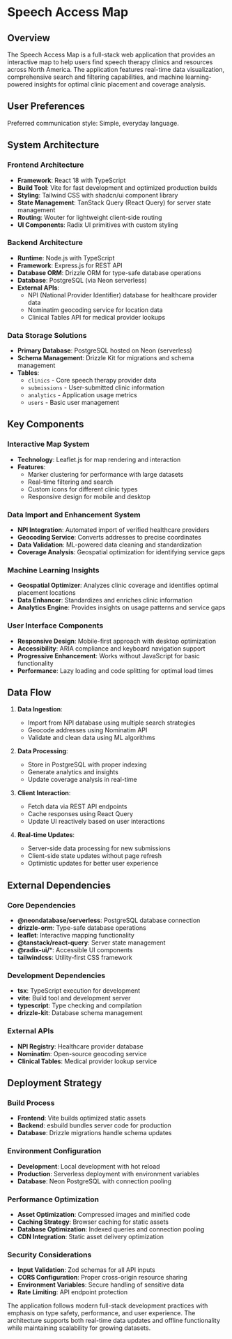 # Speech Access Map

## Overview

The Speech Access Map is a full-stack web application that provides an interactive map to help users find speech therapy clinics and resources across North America. The application features real-time data visualization, comprehensive search and filtering capabilities, and machine learning-powered insights for optimal clinic placement and coverage analysis.

## User Preferences

Preferred communication style: Simple, everyday language.

## System Architecture

### Frontend Architecture
- **Framework**: React 18 with TypeScript
- **Build Tool**: Vite for fast development and optimized production builds
- **Styling**: Tailwind CSS with shadcn/ui component library
- **State Management**: TanStack Query (React Query) for server state management
- **Routing**: Wouter for lightweight client-side routing
- **UI Components**: Radix UI primitives with custom styling

### Backend Architecture
- **Runtime**: Node.js with TypeScript
- **Framework**: Express.js for REST API
- **Database ORM**: Drizzle ORM for type-safe database operations
- **Database**: PostgreSQL (via Neon serverless)
- **External APIs**: 
  - NPI (National Provider Identifier) database for healthcare provider data
  - Nominatim geocoding service for location data
  - Clinical Tables API for medical provider lookups

### Data Storage Solutions
- **Primary Database**: PostgreSQL hosted on Neon (serverless)
- **Schema Management**: Drizzle Kit for migrations and schema management
- **Tables**: 
  - `clinics` - Core speech therapy provider data
  - `submissions` - User-submitted clinic information
  - `analytics` - Application usage metrics
  - `users` - Basic user management

## Key Components

### Interactive Map System
- **Technology**: Leaflet.js for map rendering and interaction
- **Features**: 
  - Marker clustering for performance with large datasets
  - Real-time filtering and search
  - Custom icons for different clinic types
  - Responsive design for mobile and desktop

### Data Import and Enhancement System
- **NPI Integration**: Automated import of verified healthcare providers
- **Geocoding Service**: Converts addresses to precise coordinates
- **Data Validation**: ML-powered data cleaning and standardization
- **Coverage Analysis**: Geospatial optimization for identifying service gaps

### Machine Learning Insights
- **Geospatial Optimizer**: Analyzes clinic coverage and identifies optimal placement locations
- **Data Enhancer**: Standardizes and enriches clinic information
- **Analytics Engine**: Provides insights on usage patterns and service gaps

### User Interface Components
- **Responsive Design**: Mobile-first approach with desktop optimization
- **Accessibility**: ARIA compliance and keyboard navigation support
- **Progressive Enhancement**: Works without JavaScript for basic functionality
- **Performance**: Lazy loading and code splitting for optimal load times

## Data Flow

1. **Data Ingestion**: 
   - Import from NPI database using multiple search strategies
   - Geocode addresses using Nominatim API
   - Validate and clean data using ML algorithms

2. **Data Processing**:
   - Store in PostgreSQL with proper indexing
   - Generate analytics and insights
   - Update coverage analysis in real-time

3. **Client Interaction**:
   - Fetch data via REST API endpoints
   - Cache responses using React Query
   - Update UI reactively based on user interactions

4. **Real-time Updates**:
   - Server-side data processing for new submissions
   - Client-side state updates without page refresh
   - Optimistic updates for better user experience

## External Dependencies

### Core Dependencies
- **@neondatabase/serverless**: PostgreSQL database connection
- **drizzle-orm**: Type-safe database operations
- **leaflet**: Interactive mapping functionality
- **@tanstack/react-query**: Server state management
- **@radix-ui/***: Accessible UI components
- **tailwindcss**: Utility-first CSS framework

### Development Dependencies
- **tsx**: TypeScript execution for development
- **vite**: Build tool and development server
- **typescript**: Type checking and compilation
- **drizzle-kit**: Database schema management

### External APIs
- **NPI Registry**: Healthcare provider database
- **Nominatim**: Open-source geocoding service
- **Clinical Tables**: Medical provider lookup service

## Deployment Strategy

### Build Process
- **Frontend**: Vite builds optimized static assets
- **Backend**: esbuild bundles server code for production
- **Database**: Drizzle migrations handle schema updates

### Environment Configuration
- **Development**: Local development with hot reload
- **Production**: Serverless deployment with environment variables
- **Database**: Neon PostgreSQL with connection pooling

### Performance Optimization
- **Asset Optimization**: Compressed images and minified code
- **Caching Strategy**: Browser caching for static assets
- **Database Optimization**: Indexed queries and connection pooling
- **CDN Integration**: Static asset delivery optimization

### Security Considerations
- **Input Validation**: Zod schemas for all API inputs
- **CORS Configuration**: Proper cross-origin resource sharing
- **Environment Variables**: Secure handling of sensitive data
- **Rate Limiting**: API endpoint protection

The application follows modern full-stack development practices with emphasis on type safety, performance, and user experience. The architecture supports both real-time data updates and offline functionality while maintaining scalability for growing datasets.